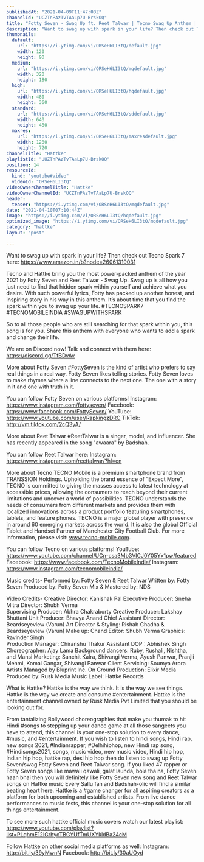 ```yaml
---
publishedAt: "2021-04-09T11:47:08Z"
channelId: "UCZTnPAzTvTAaLp7U-BrskOQ"
title: "Fotty Seven - Swag Up ft. Reet Talwar | Tecno Swag Up Anthem | Hattke Originals"
description: "Want to swag up with spark in your life? Then check out Tecno Spark 7 here: https://www.amazon.in/b?node=26061319031\n\nTecno and Hattke bring you the most power-packed anthem of the year 2021 by Fotty Seven and Reet Talwar - Swag Up. Swag up is all how you just need to find that hidden spark within yourself and achieve what you desire. With such powerful lyrics, Fotty has packed up another honest, and inspiring story in his way in this anthem. It’s about time that you find the spark within you to swag up your life. #TECNOSPARK7 #TECNOMOBILEINDIA #SWAGUPWITHSPARK\n\nSo to all those people who are still searching for that spark within you, this song is for you. Share this anthem with everyone who wants to add a spark and change their life.\n\nWe are on Discord now! Talk and connect with them here: https://discord.gg/TfBDvAv\n\nMore about Fotty Seven\n#FottySeven is the kind of artist who prefers to say real things in a real way. Fotty Seven likes telling stories. Fotty Seven loves to make rhymes where a line connects to the next one. The one with a story in it and one with truth in it.\n\nYou can follow Fotty Seven on various platforms! \nInstagram: https://www.instagram.com/fottyseven/ \nFacebook: https://www.facebook.com/FottySeven/ \nYouTube: https://www.youtube.com/user/RapkingzDRC \nTikTok: http://vm.tiktok.com/2cQ3yA/\n\nMore about Reet Talwar\n#ReetTalwar is a singer, model, and influencer. She has recently appeared in the song \"awaara\" by Badshah.\n\nYou can follow Reet Talwar here:\nInstagram: https://www.instagram.com/reettalwar/?hl=en\n\nMore about Tecno\nTECNO Mobile is a premium smartphone brand from TRANSSION Holdings. Upholding the brand essence of “Expect More”, TECNO is committed to giving the masses access to latest technology at accessible prices, allowing the consumers to reach beyond their current limitations and uncover a world of possibilities. TECNO understands the needs of consumers from different markets and provides them with localized innovations across a product portfolio featuring smartphones, tablets, and feature phones. TECNO is a major global player with presence in around 60 emerging markets across the world. It is also the global Official Tablet and Handset Partner of Manchester City Football Club. For more information, please visit: www.tecno-mobile.com.\n\nYou can follow Tecno on various platforms! \nYouTube: https://www.youtube.com/channel/UCn-csa3Mb3VlCJ0Y05Yx1pw/featured \nFacebook: https://www.facebook.com/TecnoMobileIndia/ \nInstagram: https://www.instagram.com/tecnomobileindia/\n\n\nMusic credits-\nPerformed by: Fotty Seven & Reet Talwar\nWritten by: Fotty Seven\nProduced by: Fotty Seven\nMix & Mastered by: NDS\n\nVideo Credits-\nCreative Director: Kanishak Pal\nExecutive Producer: Sneha Mitra\nDirector: Shubh Verma  \nSupervising Producer: Abhra Chakraborty\nCreative Producer: Lakshay Bhuttani\nUnit Producer: Bhavya Anand\nChief Assistant Director: Beardseyeview (Varun)\nArt Director & Styling: Rishab Chadha & Beardseyeview (Varun)\nMake up: Chand\nEditor: Shubh Verma\nGraphics: Ravinder Singh  \nProduction Manager: Chiranshu Thakur\nAssistant DOP : Abhishek Singh\nChoreographer: Ajay Lama\nBackground dancers: Ruby, Rushali, Nishtha, and Mansi \nMarketing: Sanchit Kalra, Shivangi Verma, Ayush Panwar, Pranjli Mehmi, Komal Gangar, Shivangi Panwar\nClient Servicing: Soumya Arora\nArtists Managed by Bluprint Inc.\nOn Ground Production: Elixir Media\nProduced by: Rusk Media\nMusic Label: Hattke Records\n\n\nWhat is Hattke? Hattke is the way we think. It is the way we see things. Hattke is the way we create and consume #entertainment. Hattke is the entertainment channel owned by Rusk Media Pvt Limited that you should be looking out for. \n\nFrom tantalizing Bollywood choreographies that make you thumak to hit Hindi #songs to stepping up your dance game at all those sangeets you have to attend, this channel is your one-stop solution to every dance, #music, and #entertainment. If you wish to listen to hindi songs, Hindi rap, new songs 2021, #Indianrapper, #Delhihiphop, new Hindi rap song, #Hindisongs2021, songs, music video, new music video, Hindi hip hop, Indian hip hop, hattke rap, desi hip hop then do listen to swag up Fotty Seven/swag Fotty Seven and Reet Talwar song. If you liked 47 rapper or Fotty Seven songs like mawali qawali, galat launda, bola tha na, Fotty Seven haan bhai then you will definitely like Fotty Seven new song and Reet Talwar songs on Hattke music Every Sallu fan and Badshah-olic will find a similar beating heart here. Hattke is a #game changer for all aspiring creators as a platform for both upcoming and established artists. From live dance performances to music fests, this channel is your one-stop solution for all things entertainment.\n\n\nTo see more such hattke official music covers watch our latest playlist: https://www.youtube.com/playlist?list=PLqhmE12IGrhyoTBGYUfTmUXYkldBa24cM\n\nFollow Hattke on other social media platforms as well: \nInstagram: http://bit.ly/39yMwnN \nFacebook: http://bit.ly/30aUOyd"
thumbnails:
  default:
    url: "https://i.ytimg.com/vi/ORSeH6LI3tQ/default.jpg"
    width: 120
    height: 90
  medium:
    url: "https://i.ytimg.com/vi/ORSeH6LI3tQ/mqdefault.jpg"
    width: 320
    height: 180
  high:
    url: "https://i.ytimg.com/vi/ORSeH6LI3tQ/hqdefault.jpg"
    width: 480
    height: 360
  standard:
    url: "https://i.ytimg.com/vi/ORSeH6LI3tQ/sddefault.jpg"
    width: 640
    height: 480
  maxres:
    url: "https://i.ytimg.com/vi/ORSeH6LI3tQ/maxresdefault.jpg"
    width: 1280
    height: 720
channelTitle: "Hattke"
playlistId: "UUZTnPAzTvTAaLp7U-BrskOQ"
position: 14
resourceId:
  kind: "youtube#video"
  videoId: "ORSeH6LI3tQ"
videoOwnerChannelTitle: "Hattke"
videoOwnerChannelId: "UCZTnPAzTvTAaLp7U-BrskOQ"
header:
  teaser: "https://i.ytimg.com/vi/ORSeH6LI3tQ/mqdefault.jpg"
date: "2021-04-10T07:10:44Z"
image: "https://i.ytimg.com/vi/ORSeH6LI3tQ/hqdefault.jpg"
optimized_image: "https://i.ytimg.com/vi/ORSeH6LI3tQ/mqdefault.jpg"
category: "hattke"
layout: "post"

---
```

Want to swag up with spark in your life? Then check out Tecno Spark 7 here: https://www.amazon.in/b?node=26061319031

Tecno and Hattke bring you the most power-packed anthem of the year 2021 by Fotty Seven and Reet Talwar - Swag Up. Swag up is all how you just need to find that hidden spark within yourself and achieve what you desire. With such powerful lyrics, Fotty has packed up another honest, and inspiring story in his way in this anthem. It’s about time that you find the spark within you to swag up your life. #TECNOSPARK7 #TECNOMOBILEINDIA #SWAGUPWITHSPARK

So to all those people who are still searching for that spark within you, this song is for you. Share this anthem with everyone who wants to add a spark and change their life.

We are on Discord now! Talk and connect with them here: https://discord.gg/TfBDvAv

More about Fotty Seven
#FottySeven is the kind of artist who prefers to say real things in a real way. Fotty Seven likes telling stories. Fotty Seven loves to make rhymes where a line connects to the next one. The one with a story in it and one with truth in it.

You can follow Fotty Seven on various platforms! 
Instagram: https://www.instagram.com/fottyseven/ 
Facebook: https://www.facebook.com/FottySeven/ 
YouTube: https://www.youtube.com/user/RapkingzDRC 
TikTok: http://vm.tiktok.com/2cQ3yA/

More about Reet Talwar
#ReetTalwar is a singer, model, and influencer. She has recently appeared in the song "awaara" by Badshah.

You can follow Reet Talwar here:
Instagram: https://www.instagram.com/reettalwar/?hl=en

More about Tecno
TECNO Mobile is a premium smartphone brand from TRANSSION Holdings. Upholding the brand essence of “Expect More”, TECNO is committed to giving the masses access to latest technology at accessible prices, allowing the consumers to reach beyond their current limitations and uncover a world of possibilities. TECNO understands the needs of consumers from different markets and provides them with localized innovations across a product portfolio featuring smartphones, tablets, and feature phones. TECNO is a major global player with presence in around 60 emerging markets across the world. It is also the global Official Tablet and Handset Partner of Manchester City Football Club. For more information, please visit: www.tecno-mobile.com.

You can follow Tecno on various platforms! 
YouTube: https://www.youtube.com/channel/UCn-csa3Mb3VlCJ0Y05Yx1pw/featured 
Facebook: https://www.facebook.com/TecnoMobileIndia/ 
Instagram: https://www.instagram.com/tecnomobileindia/


Music credits-
Performed by: Fotty Seven & Reet Talwar
Written by: Fotty Seven
Produced by: Fotty Seven
Mix & Mastered by: NDS

Video Credits-
Creative Director: Kanishak Pal
Executive Producer: Sneha Mitra
Director: Shubh Verma  
Supervising Producer: Abhra Chakraborty
Creative Producer: Lakshay Bhuttani
Unit Producer: Bhavya Anand
Chief Assistant Director: Beardseyeview (Varun)
Art Director & Styling: Rishab Chadha & Beardseyeview (Varun)
Make up: Chand
Editor: Shubh Verma
Graphics: Ravinder Singh  
Production Manager: Chiranshu Thakur
Assistant DOP : Abhishek Singh
Choreographer: Ajay Lama
Background dancers: Ruby, Rushali, Nishtha, and Mansi 
Marketing: Sanchit Kalra, Shivangi Verma, Ayush Panwar, Pranjli Mehmi, Komal Gangar, Shivangi Panwar
Client Servicing: Soumya Arora
Artists Managed by Bluprint Inc.
On Ground Production: Elixir Media
Produced by: Rusk Media
Music Label: Hattke Records


What is Hattke? Hattke is the way we think. It is the way we see things. Hattke is the way we create and consume #entertainment. Hattke is the entertainment channel owned by Rusk Media Pvt Limited that you should be looking out for. 

From tantalizing Bollywood choreographies that make you thumak to hit Hindi #songs to stepping up your dance game at all those sangeets you have to attend, this channel is your one-stop solution to every dance, #music, and #entertainment. If you wish to listen to hindi songs, Hindi rap, new songs 2021, #Indianrapper, #Delhihiphop, new Hindi rap song, #Hindisongs2021, songs, music video, new music video, Hindi hip hop, Indian hip hop, hattke rap, desi hip hop then do listen to swag up Fotty Seven/swag Fotty Seven and Reet Talwar song. If you liked 47 rapper or Fotty Seven songs like mawali qawali, galat launda, bola tha na, Fotty Seven haan bhai then you will definitely like Fotty Seven new song and Reet Talwar songs on Hattke music Every Sallu fan and Badshah-olic will find a similar beating heart here. Hattke is a #game changer for all aspiring creators as a platform for both upcoming and established artists. From live dance performances to music fests, this channel is your one-stop solution for all things entertainment.


To see more such hattke official music covers watch our latest playlist: https://www.youtube.com/playlist?list=PLqhmE12IGrhyoTBGYUfTmUXYkldBa24cM

Follow Hattke on other social media platforms as well: 
Instagram: http://bit.ly/39yMwnN 
Facebook: http://bit.ly/30aUOyd